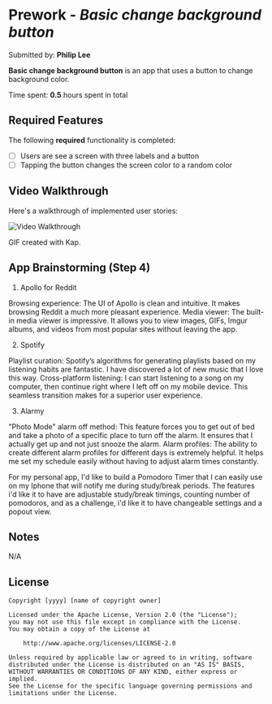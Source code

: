 # Prework - *Basic change background button*

Submitted by: **Philip Lee**

**Basic change background button** is an app that uses a button to change background color.

Time spent: **0.5** hours spent in total

## Required Features

The following **required** functionality is completed:

- [ ] Users are see a screen with three labels and a button
- [ ] Tapping the button changes the screen color to a random color
 
## Video Walkthrough

Here's a walkthrough of implemented user stories:

<img src='https://imgur.com/a/0CuIYJh' title='Video Walkthrough' width='' alt='Video Walkthrough' />

<!-- Replace this with whatever GIF tool you used! -->
GIF created with Kap.
<!-- Recommended tools:
[Kap](https://getkap.co/) for macOS
[ScreenToGif](https://www.screentogif.com/) for Windows
[peek](https://github.com/phw/peek) for Linux. -->

## App Brainstorming (Step 4)

1. Apollo for Reddit

Browsing experience: The UI of Apollo is clean and intuitive. It makes browsing Reddit a much more pleasant experience.
Media viewer: The built-in media viewer is impressive. It allows you to view images, GIFs, Imgur albums, and videos from most popular sites without leaving the app.

2. Spotify

Playlist curation: Spotify’s algorithms for generating playlists based on my listening habits are fantastic. I have discovered a lot of new music that I love this way.
Cross-platform listening: I can start listening to a song on my computer, then continue right where I left off on my mobile device. This seamless transition makes for a superior user experience.

3. Alarmy

"Photo Mode" alarm off method: This feature forces you to get out of bed and take a photo of a specific place to turn off the alarm. It ensures that I actually get up and not just snooze the alarm.
Alarm profiles: The ability to create different alarm profiles for different days is extremely helpful. It helps me set my schedule easily without having to adjust alarm times constantly.

For my personal app, I'd like to build a Pomodoro Timer that I can easily use on my Iphone that will notify me during study/break periods. The features i'd like it to have are adjustable study/break timings, counting number of pomodoros, and as a challenge, i'd like it to have changeable settings and a popout view. 

## Notes

N/A

## License

    Copyright [yyyy] [name of copyright owner]

    Licensed under the Apache License, Version 2.0 (the "License");
    you may not use this file except in compliance with the License.
    You may obtain a copy of the License at

        http://www.apache.org/licenses/LICENSE-2.0

    Unless required by applicable law or agreed to in writing, software
    distributed under the License is distributed on an "AS IS" BASIS,
    WITHOUT WARRANTIES OR CONDITIONS OF ANY KIND, either express or implied.
    See the License for the specific language governing permissions and
    limitations under the License.
